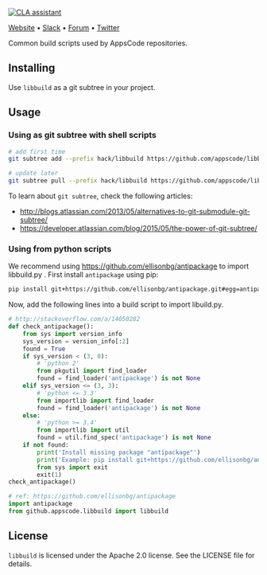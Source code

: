 [![CLA assistant](https://cla-assistant.io/readme/badge/appscode/libbuild)](https://cla-assistant.io/appscode/libbuild)

[Website](https://appscode.com) • [Slack](https://slack.appscode.com) • [Forum](https://discuss.appscode.com) • [Twitter](https://twitter.com/AppsCodeHQ)

Common build scripts used by AppsCode repositories.

## Installing
Use `libbuild` as a git subtree in your project.

## Usage
### Using as git subtree with shell scripts

```sh
# add first time
git subtree add --prefix hack/libbuild https://github.com/appscode/libbuild.git master --squash

# update later
git subtree pull --prefix hack/libbuild https://github.com/appscode/libbuild.git master --squash
```

To learn about `git subtree`, check the following articles:
 * http://blogs.atlassian.com/2013/05/alternatives-to-git-submodule-git-subtree/
 * https://developer.atlassian.com/blog/2015/05/the-power-of-git-subtree/

### Using from python scripts
We recommend using https://github.com/ellisonbg/antipackage to import libbuild.py . First install `antipackage` using pip:

```sh
pip install git+https://github.com/ellisonbg/antipackage.git#egg=antipackage
```

Now, add the following lines into a build script to import libuild.py.
```python
# http://stackoverflow.com/a/14050282
def check_antipackage():
    from sys import version_info
    sys_version = version_info[:2]
    found = True
    if sys_version < (3, 0):
        # 'python 2'
        from pkgutil import find_loader
        found = find_loader('antipackage') is not None
    elif sys_version <= (3, 3):
        # 'python <= 3.3'
        from importlib import find_loader
        found = find_loader('antipackage') is not None
    else:
        # 'python >= 3.4'
        from importlib import util
        found = util.find_spec('antipackage') is not None
    if not found:
        print('Install missing package "antipackage"')
        print('Example: pip install git+https://github.com/ellisonbg/antipackage.git#egg=antipackage')
        from sys import exit
        exit(1)
check_antipackage()

# ref: https://github.com/ellisonbg/antipackage
import antipackage
from github.appscode.libbuild import libbuild
```

## License
`libbuild` is licensed under the Apache 2.0 license. See the LICENSE file for details.
